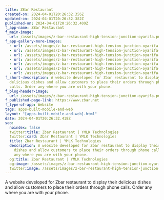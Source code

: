 ```yaml
---
title: ZBar Restaurant
created-on: 2024-04-01T20:26:32.356Z
updated-on: 2024-04-01T20:26:32.382Z
published-on: 2024-04-01T20:26:32.400Z
f_app-name: ZBar Restaurant
f_main-image:
  url: /assets/images/z-bar-restaurant-high-tension-junction-oyarifa.png
f_app-gallery-more-images:
  - url: /assets/images/z-bar-restaurant-high-tension-junction-oyarifa-1-.png
  - url: /assets/images/z-bar-restaurant-high-tension-junction-oyarifa-2-.png
  - url: /assets/images/z-bar-restaurant-high-tension-junction-oyarifa-3-.png
  - url: /assets/images/z-bar-restaurant-high-tension-junction-oyarifa-4-.png
  - url: /assets/images/z-bar-restaurant-high-tension-junction-oyarifa-5-.png
  - url: /assets/images/z-bar-restaurant-high-tension-junction-oyarifa-6-.png
  - url: /assets/images/z-bar-restaurant-high-tension-junction-oyarifa-7-.png
f_short-description: A website developed for Zbar restaurant to display their
  delicious dishes and allow customers to place their orders through phone
  calls. Order any where you are with your phone.
f_blog-header-image:
  url: /assets/images/z-bar-restaurant-high-tension-junction-oyarifa.png
f_published-page-link: https://www.zbar.net
f_type-of-app: Website
tags: apps-built-mobile-and-web
layout: "[apps-built-mobile-and-web].html"
date: 2024-04-01T20:26:32.418Z
seo:
  noindex: false
  twitter:title: Zbar Restaurant | YMLK Technologies
  twitter:card: Zbar Restaurant | YMLK Technologies
  title: Zbar Restaurant | YMLK Technologies
  description: A website developed for Zbar restaurant to display their delicious
    dishes and allow customers to place their orders through phone calls. Order
    any where you are with your phone.
  og:title: Zbar Restaurant | YMLK Technologies
  og:image: /assets/images/z-bar-restaurant-high-tension-junction-oyarifa.png
  twitter:image: /assets/images/z-bar-restaurant-high-tension-junction-oyarifa.png
---
```

A website developed for Zbar restaurant to display their delicious dishes and allow customers to place their orders through phone calls. Order any where you are with your phone.